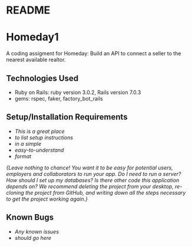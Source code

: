 # README

# Homeday1

A coding assigment for Homeday: Build an API to connect a seller to the nearest available realtor.

## Technologies Used

* Ruby on Rails: ruby version 3.0.2, Rails version 7.0.3
* gems: rspec, faker, factory_bot_rails

## Setup/Installation Requirements

* _This is a great place_
* _to list setup instructions_
* _in a simple_
* _easy-to-understand_
* _format_

_{Leave nothing to chance! You want it to be easy for potential users, employers and collaborators to run your app. Do I need to run a server? How should I set up my databases? Is there other code this application depends on? We recommend deleting the project from your desktop, re-cloning the project from GitHub, and writing down all the steps necessary to get the project working again.}_

## Known Bugs

* _Any known issues_
* _should go here_
